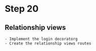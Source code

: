 # Step 20
    
## Relationship views
    - Implement the login decoratorg
    - Create the relationship views routes

